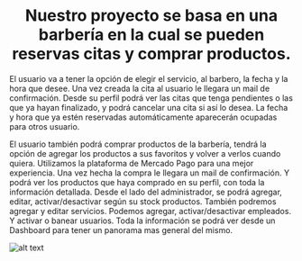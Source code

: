 



<h1 align="center">Nuestro proyecto se basa en una barbería en la cual se pueden reservas citas y comprar productos.</h1>

El usuario va a tener la opción de elegir el servicio, al barbero, la fecha y la hora que desee. Una vez creada la cita al usuario le llegara un mail de confirmación.
Desde su perfil podrá ver las citas que tenga pendientes o las que ya hayan finalizado, y podrá cancelar una cita si así lo desea.
La fecha y hora que ya estén reservadas automáticamente aparecerán ocupadas para otros usuario.

El usuario también podrá comprar productos de la barbería, tendrá la opción de agregar los productos a sus favoritos y volver a verlos cuando quiera.
Utilizamos la plataforma de Mercado Pago para una mejor experiencia.
Una vez hecha la compra le llegara un mail de confirmación.
Y podrá ver los productos que haya comprado en su perfil, con toda la información detallada.
Desde el lado del administrador, se podrá agregar, editar, activar/desactivar según su stock productos. También podremos agregar y editar servicios. 
Podemos agregar, activar/desactivar empleados. Y activar o banear usuarios.
Toda la información se podrá ver desde un Dashboard para tener un panorama mas general del mismo.

![alt text](https://image.winudf.com/v2/image1/Y29tLmJhcmJlcnNob3Bsb2dvaWRlYXMuaGZ6aW5jX3NjcmVlbl8wXzE1OTIxNDkwMjhfMDU1/screen-0.jpg?fakeurl=1&type=.webp)
